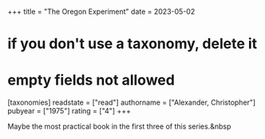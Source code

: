 +++
title = "The Oregon Experiment"
date = 2023-05-02
# if you don't use a taxonomy, delete it
# empty fields not allowed
[taxonomies]
  readstate = ["read"]
  authorname = ["Alexander, Christopher"]
  pubyear = ["1975"]
  rating = ["4"]
+++

Maybe the most practical book in the first three of this series.&nbsp